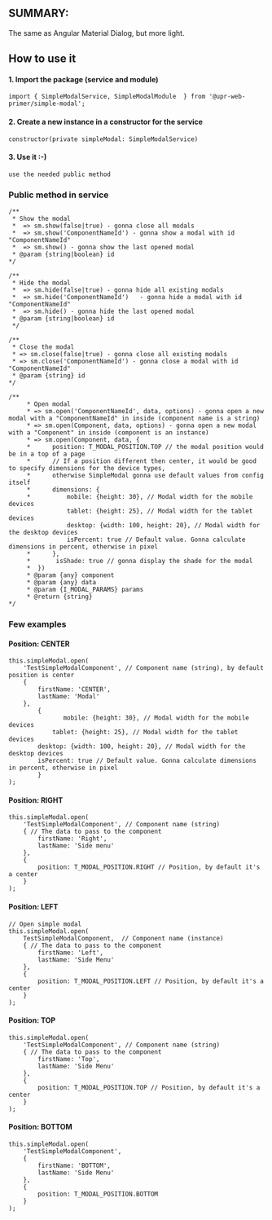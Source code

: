 ## SUMMARY:
The same as Angular Material Dialog, but more light.

## How to use it

#### 1. Import the package (service and module)
`import { SimpleModalService, SimpleModalModule  } from '@upr-web-primer/simple-modal';`

#### 2. Create a new instance in a constructor for the service
`constructor(private simpleModal: SimpleModalService)`

#### 3. Use it :-)
`use the needed public method`

### Public method in service

```
/**
 * Show the modal
 *  => sm.show(false|true) - gonna close all modals
 *  => sm.show('ComponentNameId') - gonna show a modal with id "ComponentNameId"
 *  => sm.show() - gonna show the last opened modal
 * @param {string|boolean} id
*/
```

```
/**
 * Hide the modal
 *  => sm.hide(false|true) - gonna hide all existing modals
 *  => sm.hide('ComponentNameId')	- gonna hide a modal with id "ComponentNameId"
 *  => sm.hide() - gonna hide the last opened modal
 * @param {string|boolean} id
 */
```
```
/**
 * Close the modal
 * => sm.close(false|true) - gonna close all existing modals
 * => sm.close('ComponentNameId') - gonna close a modal with id "ComponentNameId"
 * @param {string} id
*/
```

```
/**
	 * Open modal
	 * => sm.open('ComponentNameId', data, options) - gonna open a new modal with a "ComponentNameId" in inside (component name is a string)
	 * => sm.open(Component, data, options) - gonna open a new modal with a "Component" in inside (component is an instance)
	 * => sm.open(Component, data, {
	 * 		position: T_MODAL_POSITION.TOP // the modal position would be in a top of a page
	 * 		// If a position different then center, it would be good to specify dimensions for the device types,
	 * 		otherwise SimpleModal gonna use default values from config itself
	 * 		dimensions: {
	 * 			mobile: {height: 30}, // Modal width for the mobile devices
				tablet: {height: 25}, // Modal width for the tablet devices
				desktop: {width: 100, height: 20}, // Modal width for the desktop devices
				isPercent: true // Default value. Gonna calculate dimensions in percent, otherwise in pixel
	 * 		},
	 * 		 isShade: true // gonna display the shade for the modal
	 * 	})
	 * @param {any} component
	 * @param {any} data
	 * @param {I_MODAL_PARAMS} params
	 * @return {string}
*/
```
### Few examples

#### Position: CENTER

```
this.simpleModal.open(
	'TestSimpleModalComponent', // Component name (string), by default position is center
	{
		firstName: 'CENTER',
		lastName: 'Modal'
	},
        {
               mobile: {height: 30}, // Modal width for the mobile devices
	        tablet: {height: 25}, // Modal width for the tablet devices
		desktop: {width: 100, height: 20}, // Modal width for the desktop devices
		isPercent: true // Default value. Gonna calculate dimensions in percent, otherwise in pixel
        }
);
```

#### Position: RIGHT
```
this.simpleModal.open(
	'TestSimpleModalComponent', // Component name (string)
	{ // The data to pass to the component
		firstName: 'Right',
		lastName: 'Side menu'
	},
	{
		position: T_MODAL_POSITION.RIGHT // Position, by default it's a center
	}
);
```

#### Position: LEFT
```
// Open simple modal
this.simpleModal.open(
	TestSimpleModalComponent,  // Component name (instance)
	{ // The data to pass to the component
		firstName: 'Left',
		lastName: 'Side Menu'
	},
	{
		position: T_MODAL_POSITION.LEFT // Position, by default it's a center
	}
);
```

#### Position: TOP
```
this.simpleModal.open(
	'TestSimpleModalComponent', // Component name (string)
	{ // The data to pass to the component
		firstName: 'Top',
		lastName: 'Side Menu'
	},
	{
		position: T_MODAL_POSITION.TOP // Position, by default it's a center
	}
);
```

#### Position: BOTTOM
```
this.simpleModal.open(
	'TestSimpleModalComponent',
	{
		firstName: 'BOTTOM',
		lastName: 'Side Menu'
	},
	{
		position: T_MODAL_POSITION.BOTTOM
	}
);
```
